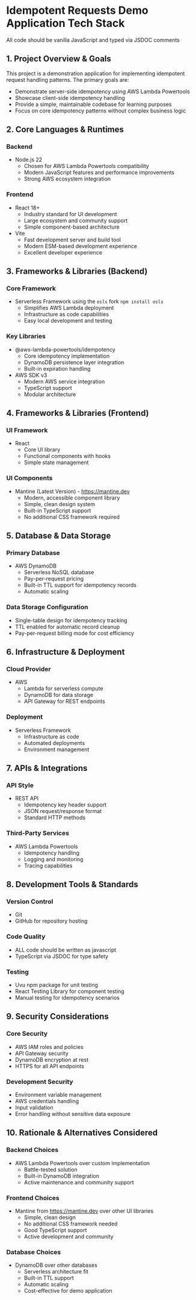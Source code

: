 # Idempotent Requests Demo Application Tech Stack

All code should be vanilla JavaScript and typed via JSDOC comments

## 1. Project Overview & Goals
This project is a demonstration application for implementing idempotent request handling patterns. The primary goals are:
- Demonstrate server-side idempotency using AWS Lambda Powertools
- Showcase client-side idempotency handling
- Provide a simple, maintainable codebase for learning purposes
- Focus on core idempotency patterns without complex business logic

## 2. Core Languages & Runtimes
### Backend
- Node.js 22
  - Chosen for AWS Lambda Powertools compatibility
  - Modern JavaScript features and performance improvements
  - Strong AWS ecosystem integration

### Frontend
- React 18+
  - Industry standard for UI development
  - Large ecosystem and community support
  - Simple component-based architecture
- Vite
  - Fast development server and build tool
  - Modern ESM-based development experience
  - Excellent developer experience

## 3. Frameworks & Libraries (Backend)
### Core Framework
- Serverless Framework using the `osls` fork `npm install osls`
  - Simplifies AWS Lambda deployment
  - Infrastructure as code capabilities
  - Easy local development and testing

### Key Libraries
- @aws-lambda-powertools/idempotency
  - Core idempotency implementation
  - DynamoDB persistence layer integration
  - Built-in expiration handling
- AWS SDK v3
  - Modern AWS service integration
  - TypeScript support
  - Modular architecture

## 4. Frameworks & Libraries (Frontend)
### UI Framework
- React
  - Core UI library
  - Functional components with hooks
  - Simple state management

### UI Components
- Mantine (Latest Version) - https://mantine.dev
  - Modern, accessible component library
  - Simple, clean design system
  - Built-in TypeScript support
  - No additional CSS framework required

## 5. Database & Data Storage
### Primary Database
- AWS DynamoDB
  - Serverless NoSQL database
  - Pay-per-request pricing
  - Built-in TTL support for idempotency records
  - Automatic scaling

### Data Storage Configuration
- Single-table design for idempotency tracking
- TTL enabled for automatic record cleanup
- Pay-per-request billing mode for cost efficiency

## 6. Infrastructure & Deployment
### Cloud Provider
- AWS
  - Lambda for serverless compute
  - DynamoDB for data storage
  - API Gateway for REST endpoints

### Deployment
- Serverless Framework
  - Infrastructure as code
  - Automated deployments
  - Environment management

## 7. APIs & Integrations
### API Style
- REST API
  - Idempotency key header support
  - JSON request/response format
  - Standard HTTP methods

### Third-Party Services
- AWS Lambda Powertools
  - Idempotency handling
  - Logging and monitoring
  - Tracing capabilities

## 8. Development Tools & Standards
### Version Control
- Git
- GitHub for repository hosting

### Code Quality
- ALL code should be written as javascript
- TypeScript via JSDOC for type safety

### Testing
- Uvu npm package for unit testing
- React Testing Library for component testing
- Manual testing for idempotency scenarios

## 9. Security Considerations
### Core Security
- AWS IAM roles and policies
- API Gateway security
- DynamoDB encryption at rest
- HTTPS for all API endpoints

### Development Security
- Environment variable management
- AWS credentials handling
- Input validation
- Error handling without sensitive data exposure

## 10. Rationale & Alternatives Considered
### Backend Choices
- AWS Lambda Powertools over custom implementation
  - Battle-tested solution
  - Built-in DynamoDB integration
  - Active maintenance and community support

### Frontend Choices
- Mantine from https://mantine.dev over other UI libraries
  - Simple, clean design
  - No additional CSS framework needed
  - Good TypeScript support
  - Active development and community

### Database Choices
- DynamoDB over other databases
  - Serverless architecture fit
  - Built-in TTL support
  - Automatic scaling
  - Cost-effective for demo application 